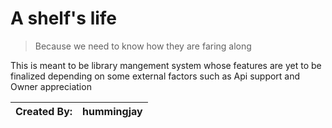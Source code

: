 
# A shelf's life
 > Because we need to know how they are faring along

This is meant to be library mangement system whose features are yet to be finalized depending on some external factors such as Api support and Owner appreciation

| Created By: | hummingjay |
| ----------- | ---------- |
